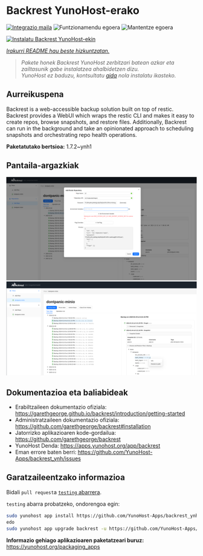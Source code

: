 <!--
Ohart ongi: README hau automatikoki sortu da <https://github.com/YunoHost/apps/tree/master/tools/readme_generator>ri esker
EZ editatu eskuz.
-->

# Backrest YunoHost-erako

[![Integrazio maila](https://apps.yunohost.org/badge/integration/backrest)](https://ci-apps.yunohost.org/ci/apps/backrest/)
![Funtzionamendu egoera](https://apps.yunohost.org/badge/state/backrest)
![Mantentze egoera](https://apps.yunohost.org/badge/maintained/backrest)

[![Instalatu Backrest YunoHost-ekin](https://install-app.yunohost.org/install-with-yunohost.svg)](https://install-app.yunohost.org/?app=backrest)

*[Irakurri README hau beste hizkuntzatan.](./ALL_README.md)*

> *Pakete honek Backrest YunoHost zerbitzari batean azkar eta zailtasunik gabe instalatzea ahalbidetzen dizu.*  
> *YunoHost ez baduzu, kontsultatu [gida](https://yunohost.org/install) nola instalatu ikasteko.*

## Aurreikuspena

Backrest is a web-accessible backup solution built on top of restic. Backrest provides a WebUI which wraps the restic CLI and makes it easy to create repos, browse snapshots, and restore files. Additionally, Backrest can run in the background and take an opinionated approach to scheduling snapshots and orchestrating repo health operations.


**Paketatutako bertsioa:** 1.7.2~ynh1

## Pantaila-argazkiak

![Backrest(r)en pantaila-argazkia](./doc/screenshots/68747470733a2f2f663030302e6261636b626c617a6562322e636f6d2f66696c652f6773686172652f73637265656e73686f74732f323032342f53637265656e73686f742b66726f6d2b323032342d30312d30342b31382d31392d35302e706e67.png)
![Backrest(r)en pantaila-argazkia](./doc/screenshots/68747470733a2f2f663030302e6261636b626c617a6562322e636f6d2f66696c652f6773686172652f73637265656e73686f74732f323032342f53637265656e73686f742b66726f6d2b323032342d30312d30342b31382d33302d31342e706e67.png)

## Dokumentazioa eta baliabideak

- Erabiltzaileen dokumentazio ofiziala: <https://garethgeorge.github.io/backrest/introduction/getting-started>
- Administratzaileen dokumentazio ofiziala: <https://github.com/garethgeorge/backrest#installation>
- Jatorrizko aplikazioaren kode-gordailua: <https://github.com/garethgeorge/backrest>
- YunoHost Denda: <https://apps.yunohost.org/app/backrest>
- Eman errore baten berri: <https://github.com/YunoHost-Apps/backrest_ynh/issues>

## Garatzaileentzako informazioa

Bidali `pull request`a [`testing` abarrera](https://github.com/YunoHost-Apps/backrest_ynh/tree/testing).

`testing` abarra probatzeko, ondorengoa egin:

```bash
sudo yunohost app install https://github.com/YunoHost-Apps/backrest_ynh/tree/testing --debug
edo
sudo yunohost app upgrade backrest -u https://github.com/YunoHost-Apps/backrest_ynh/tree/testing --debug
```

**Informazio gehiago aplikazioaren paketatzeari buruz:** <https://yunohost.org/packaging_apps>

